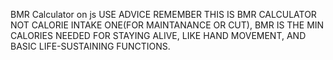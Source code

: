 BMR Calculator on js 
USE ADVICE 
REMEMBER THIS IS BMR CALCULATOR NOT CALORIE INTAKE ONE(FOR MAINTANANCE OR CUT), BMR IS THE MIN CALORIES NEEDED FOR STAYING ALIVE, LIKE HAND MOVEMENT, AND BASIC LIFE-SUSTAINING FUNCTIONS.
